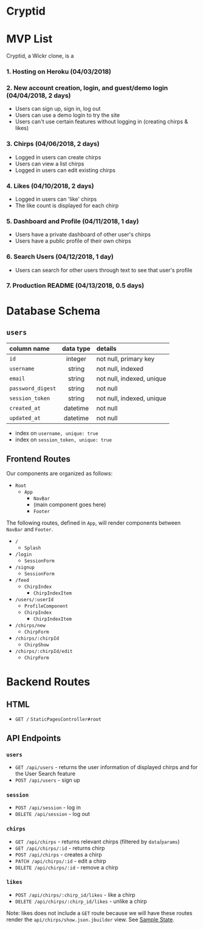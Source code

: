 # Cryptid

# MVP List

Cryptid, a Wickr clone, is a

### 1. Hosting on Heroku (04/03/2018)

### 2. New account creation, login, and guest/demo login (04/04/2018, 2 days)
  + Users can sign up, sign in, log out
  + Users can use a demo login to try the site
  + Users can't use certain features without logging in (creating chirps & likes)

### 3. Chirps (04/06/2018, 2 days)
  + Logged in users can create chirps
  + Users can view a list chirps
  + Logged in users can edit existing chirps

### 4. Likes (04/10/2018, 2 days)
  + Logged in users can 'like' chirps
  + The like count is displayed for each chirp

### 5. Dashboard and Profile (04/11/2018, 1 day)
  + Users have a private dashboard of other user's chirps
  + Users have a public profile of their own chirps

### 6. Search Users (04/12/2018, 1 day)
  + Users can search for other users through text to see that user's profile

### 7. Production README (04/13/2018, 0.5 days)

# Database Schema

## `users`
| column name       | data type | details                   |
|:------------------|:---------:|:--------------------------|
| `id`              | integer   | not null, primary key     |
| `username`        | string    | not null, indexed         |
| `email`           | string    | not null, indexed, unique |         
| `password_digest` | string    | not null                  |
| `session_token`   | string    | not null, indexed, unique |
| `created_at`      | datetime  | not null                  |
| `updated_at`      | datetime  | not null                  |

+ index on `username, unique: true`
+ index on `session_token, unique: true`

## Frontend Routes
Our components are organized as follows:
+ `Root`
  + `App`
    + `NavBar`
    + (main component goes here)
    + `Footer`

The following routes, defined in `App`, will render components between `NavBar` and `Footer`.

+ `/`
  + `Splash`
+ `/login`
  + `SessionForm`
+ `/signup`
  + `SessionForm`
+ `/feed`
  + `ChirpIndex`
    + `ChirpIndexItem`
+ `/users/:userId`
  + `ProfileComponent`
  + `ChirpIndex`
    + `ChirpIndexItem`
+ `/chirps/new`
  + `ChirpForm`
+ `/chirps/:chirpId`
  + `ChirpShow`
+ `/chirps/:chirpId/edit`
  + `ChirpForm`
  
# Backend Routes

## HTML

+ `GET /` `StaticPagesController#root`

## API Endpoints

### `users`
+ `GET /api/users` - returns the user information of displayed chirps and for the User Search feature
+ `POST /api/users` - sign up

### `session`
+ `POST /api/session` - log in
+ `DELETE /api/session` - log out

### `chirps`
+ `GET /api/chirps` - returns relevant chirps (filtered by `data`/`params`)
+ `GET /api/chirps/:id` - returns chirp
+ `POST /api/chirps` - creates a chirp
+ `PATCH /api/chirps/:id` - edit a chirp
+ `DELETE /api/chirps/:id` - remove a chirp

### `likes`
+ `POST /api/chirps/:chirp_id/likes` - like a chirp
+ `DELETE /api/chirps/:chirp_id/likes` - unlike a chirp

Note: likes does not include a `GET` route because we will have these routes render the `api/chirps/show.json.jbuilder` view. See [Sample State](sample-state).  
